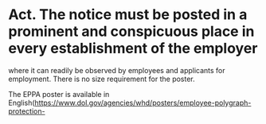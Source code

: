 # Act. The notice must be posted in a prominent and conspicuous place in every establishment of the employer

where it can readily be observed by employees and applicants for employment. There is no size requirement for the poster.

The EPPA poster is available in English(https://www.dol.gov/agencies/whd/posters/employee-polygraph-protection-
